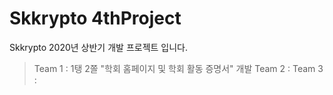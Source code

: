 # Skkrypto 4thProject
Skkrypto 2020년 상반기 개발 프로젝트 입니다.
>Team 1 : 1탱 2쫄 "학회 홈페이지 및 학회 활동 증명서" 개발 
>Team 2 : 
>Team 3 :
